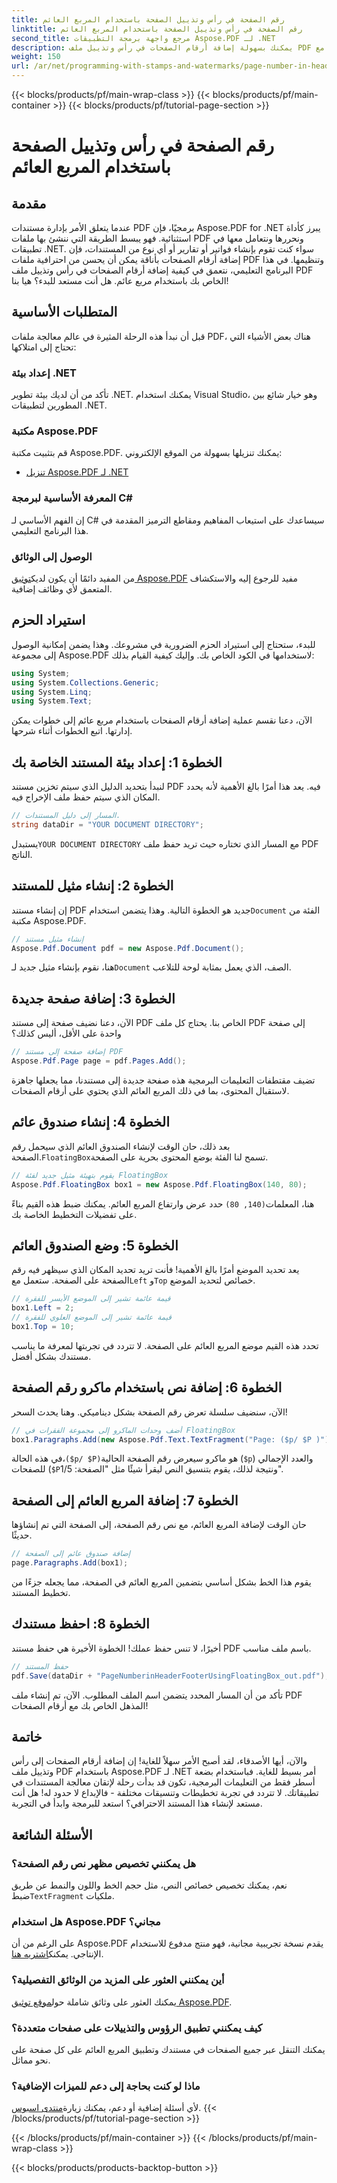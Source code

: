 ```yaml
---
title: رقم الصفحة في رأس وتذييل الصفحة باستخدام المربع العائم
linktitle: رقم الصفحة في رأس وتذييل الصفحة باستخدام المربع العائم
second_title: مرجع واجهة برمجة التطبيقات Aspose.PDF لـ .NET
description: يمكنك بسهولة إضافة أرقام الصفحات في رأس وتذييل ملف PDF الخاص بك باستخدام مربع عائم مع Aspose.PDF لـ .NET في هذا البرنامج التعليمي خطوة بخطوة.
weight: 150
url: /ar/net/programming-with-stamps-and-watermarks/page-number-in-header-footer-using-floating-box/
---
```


{{< blocks/products/pf/main-wrap-class >}}
{{< blocks/products/pf/main-container >}}
{{< blocks/products/pf/tutorial-page-section >}}

# رقم الصفحة في رأس وتذييل الصفحة باستخدام المربع العائم

## مقدمة

عندما يتعلق الأمر بإدارة مستندات PDF برمجيًا، فإن Aspose.PDF for .NET يبرز كأداة استثنائية. فهو يبسط الطريقة التي ننشئ بها ملفات PDF ونحررها ونتعامل معها في تطبيقات .NET. سواء كنت تقوم بإنشاء فواتير أو تقارير أو أي نوع من المستندات، فإن إضافة أرقام الصفحات بأناقة يمكن أن يحسن من احترافية ملفات PDF وتنظيمها. في هذا البرنامج التعليمي، نتعمق في كيفية إضافة أرقام الصفحات في رأس وتذييل ملف PDF الخاص بك باستخدام مربع عائم. هل أنت مستعد للبدء؟ هيا بنا!

## المتطلبات الأساسية

قبل أن نبدأ هذه الرحلة المثيرة في عالم معالجة ملفات PDF، هناك بعض الأشياء التي تحتاج إلى امتلاكها:

### إعداد بيئة .NET
تأكد من أن لديك بيئة تطوير .NET. يمكنك استخدام Visual Studio، وهو خيار شائع بين المطورين لتطبيقات .NET.

### مكتبة Aspose.PDF
قم بتثبيت مكتبة Aspose.PDF. يمكنك تنزيلها بسهولة من الموقع الإلكتروني:

- [تنزيل Aspose.PDF لـ .NET](https://releases.aspose.com/pdf/net/)

### المعرفة الأساسية لبرمجة C#
إن الفهم الأساسي لـ C# سيساعدك على استيعاب المفاهيم ومقاطع الترميز المقدمة في هذا البرنامج التعليمي.

### الوصول إلى الوثائق
 من المفيد دائمًا أن يكون لديك[توثيق Aspose.PDF](https://reference.aspose.com/pdf/net/) مفيد للرجوع إليه والاستكشاف المتعمق لأي وظائف إضافية.

## استيراد الحزم

للبدء، ستحتاج إلى استيراد الحزم الضرورية في مشروعك. وهذا يضمن إمكانية الوصول إلى مجموعة Aspose.PDF لاستخدامها في الكود الخاص بك. وإليك كيفية القيام بذلك:

```csharp
using System;
using System.Collections.Generic;
using System.Linq;
using System.Text;
```

الآن، دعنا نقسم عملية إضافة أرقام الصفحات باستخدام مربع عائم إلى خطوات يمكن إدارتها. اتبع الخطوات أثناء شرحها.

## الخطوة 1: إعداد بيئة المستند الخاصة بك

لنبدأ بتحديد الدليل الذي سيتم تخزين مستند PDF فيه. يعد هذا أمرًا بالغ الأهمية لأنه يحدد المكان الذي سيتم حفظ ملف الإخراج فيه.

```csharp
// المسار إلى دليل المستندات.
string dataDir = "YOUR DOCUMENT DIRECTORY";
```

 يستبدل`YOUR DOCUMENT DIRECTORY` مع المسار الذي تختاره حيث تريد حفظ ملف PDF الناتج.

## الخطوة 2: إنشاء مثيل للمستند

 إن إنشاء مستند PDF جديد هو الخطوة التالية. وهذا يتضمن استخدام`Document` الفئة من مكتبة Aspose.PDF.

```csharp
// إنشاء مثيل مستند
Aspose.Pdf.Document pdf = new Aspose.Pdf.Document();
```
 هنا، نقوم بإنشاء مثيل جديد لـ`Document` الصف، الذي يعمل بمثابة لوحة للتلاعب.

## الخطوة 3: إضافة صفحة جديدة

الآن، دعنا نضيف صفحة إلى مستند PDF الخاص بنا. يحتاج كل ملف PDF إلى صفحة واحدة على الأقل، أليس كذلك؟

```csharp
// إضافة صفحة إلى مستند PDF
Aspose.Pdf.Page page = pdf.Pages.Add();
```
تضيف مقتطفات التعليمات البرمجية هذه صفحة جديدة إلى مستندنا، مما يجعلها جاهزة لاستقبال المحتوى، بما في ذلك المربع العائم الذي يحتوي على أرقام الصفحات.

## الخطوة 4: إنشاء صندوق عائم

 بعد ذلك، حان الوقت لإنشاء الصندوق العائم الذي سيحمل رقم الصفحة.`FloatingBox`تسمح لنا الفئة بوضع المحتوى بحرية على الصفحة.

```csharp
// يقوم بتهيئة مثيل جديد لفئة FloatingBox
Aspose.Pdf.FloatingBox box1 = new Aspose.Pdf.FloatingBox(140, 80);
```
 هنا، المعلمات`(140, 80)` حدد عرض وارتفاع المربع العائم. يمكنك ضبط هذه القيم بناءً على تفضيلات التخطيط الخاصة بك.

## الخطوة 5: وضع الصندوق العائم

 يعد تحديد الموضع أمرًا بالغ الأهمية! فأنت تريد تحديد المكان الذي سيظهر فيه رقم الصفحة على الصفحة. ستعمل مع`Left` و`Top` خصائص لتحديد الموضع.

```csharp
// قيمة عائمة تشير إلى الموضع الأيسر للفقرة
box1.Left = 2;
// قيمة عائمة تشير إلى الموضع العلوي للفقرة
box1.Top = 10;
```
تحدد هذه القيم موضع المربع العائم على الصفحة. لا تتردد في تجربتها لمعرفة ما يناسب مستندك بشكل أفضل.

## الخطوة 6: إضافة نص باستخدام ماكرو رقم الصفحة

الآن، سنضيف سلسلة تعرض رقم الصفحة بشكل ديناميكي. وهنا يحدث السحر!

```csharp
// أضف وحدات الماكرو إلى مجموعة الفقرات في FloatingBox
box1.Paragraphs.Add(new Aspose.Pdf.Text.TextFragment("Page: ($p/ $P )"));
```
 في هذه الحالة،`($p/ $P)`هو ماكرو سيعرض رقم الصفحة الحالية (`$p`) والعدد الإجمالي للصفحات (`$P`ونتيجة لذلك، يقوم بتنسيق النص ليقرأ شيئًا مثل "الصفحة: 1/5".

## الخطوة 7: إضافة المربع العائم إلى الصفحة

حان الوقت لإضافة المربع العائم، مع نص رقم الصفحة، إلى الصفحة التي تم إنشاؤها حديثًا.

```csharp
// إضافة صندوق عائم إلى الصفحة
page.Paragraphs.Add(box1);
```
يقوم هذا الخط بشكل أساسي بتضمين المربع العائم في الصفحة، مما يجعله جزءًا من تخطيط المستند. 

## الخطوة 8: احفظ مستندك

أخيرًا، لا تنس حفظ عملك! الخطوة الأخيرة هي حفظ مستند PDF باسم ملف مناسب.

```csharp
// حفظ المستند
pdf.Save(dataDir + "PageNumberinHeaderFooterUsingFloatingBox_out.pdf");
```
تأكد من أن المسار المحدد يتضمن اسم الملف المطلوب. الآن، تم إنشاء ملف PDF المذهل الخاص بك مع أرقام الصفحات! 

## خاتمة

والآن، أيها الأصدقاء، لقد أصبح الأمر سهلاً للغاية! إن إضافة أرقام الصفحات إلى رأس وتذييل ملف PDF باستخدام Aspose.PDF لـ .NET أمر بسيط للغاية. فباستخدام بضعة أسطر فقط من التعليمات البرمجية، تكون قد بدأت رحلة لإتقان معالجة المستندات في تطبيقاتك. لا تتردد في تجربة تخطيطات وتنسيقات مختلفة - فالإبداع لا حدود له! هل أنت مستعد لإنشاء هذا المستند الاحترافي؟ استعد للبرمجة وابدأ في التجربة.

## الأسئلة الشائعة

### هل يمكنني تخصيص مظهر نص رقم الصفحة؟  
 نعم، يمكنك تخصيص خصائص النص، مثل حجم الخط واللون والنمط عن طريق ضبط`TextFragment` ملكيات.

### هل استخدام Aspose.PDF مجاني؟  
 على الرغم من أن Aspose.PDF يقدم نسخة تجريبية مجانية، فهو منتج مدفوع للاستخدام الإنتاجي. يمكنك[اشتريه هنا](https://purchase.aspose.com/buy).

### أين يمكنني العثور على المزيد من الوثائق التفصيلية؟  
 يمكنك العثور على وثائق شاملة حول[موقع توثيق Aspose.PDF](https://reference.aspose.com/pdf/net/).

### كيف يمكنني تطبيق الرؤوس والتذييلات على صفحات متعددة؟  
يمكنك التنقل عبر جميع الصفحات في مستندك وتطبيق المربع العائم على كل صفحة على نحو مماثل.

### ماذا لو كنت بحاجة إلى دعم للميزات الإضافية؟  
لأي أسئلة إضافية أو دعم، يمكنك زيارة[منتدى اسبوس](https://forum.aspose.com/c/pdf/10).
{{< /blocks/products/pf/tutorial-page-section >}}

{{< /blocks/products/pf/main-container >}}
{{< /blocks/products/pf/main-wrap-class >}}

{{< blocks/products/products-backtop-button >}}
